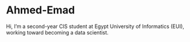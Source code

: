 # Ahmed-Emad
Hi, I’m a second-year CIS student at Egypt University of Informatics (EUI), working toward becoming a data scientist.
